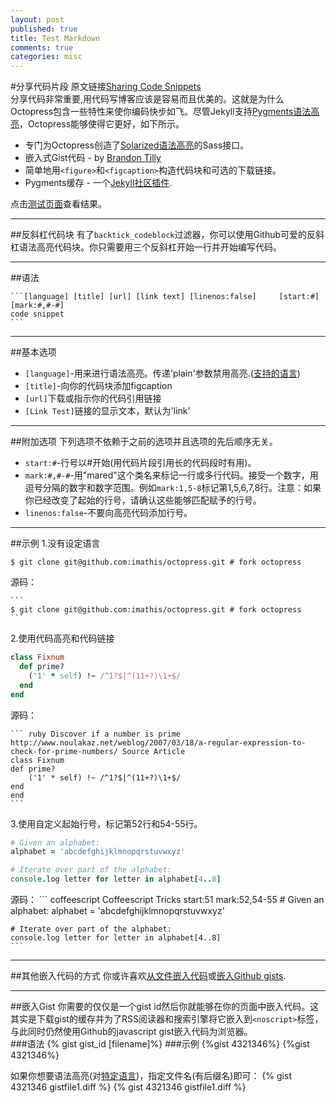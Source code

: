 ```yaml
---
layout: post
published: true
title: Test Markdown
comments: true
categories: misc
---
```


#分享代码片段
原文链接[Sharing Code Snippets](http://octopress.org/docs/blogging/code/)  
分享代码非常重要,用代码写博客应该是容易而且优美的。这就是为什么Octopress包含一些特性来使你编码快步如飞。尽管Jekyll支持[Pygments语法高亮](http://pygments.org/)，Octopress能够使得它更好，如下所示。

* 专门为Octopress创造了[Solarized语法高亮](http://ethanschoonover.com/solarized)的Sass接口。
* 嵌入式Gist代码 - by [Brandon Tilly](https://gist.github.com/1027674)
* 简单地用`<figure>`和`<figcaption>`构造代码块和可选的下载链接。
* Pygments缓存 - 一个[Jekyll社区插件](https://github.com/rsim/blog.rayapps.com/blob/master/_plugins/pygments_cache_patch.rb).

点击[测试页面](http://octopress.org/docs/blogging/code/test)查看结果。

---
##反斜杠代码块
有了`backtick_codeblock`过滤器，你可以使用Github可爱的反斜杠语法高亮代码块。你只需要用三个反斜杠开始一行并开始编写代码。

---
##语法

	```[language] [title] [url] [link text] [linenos:false] 	[start:#] [mark:#,#-#]
	code snippet
	```

---
##基本选项
* `[language]`-用来进行语法高亮。传递'plain'参数禁用高亮.([支持的语言](http://pygments.org/docs/lexers/))
* `[title]`-向你的代码块添加figcaption
* `[url]`下载或指示你的代码引用链接
* `[Link Test]`链接的显示文本，默认为'link'

---
##附加选项
下列选项不依赖于之前的选项并且选项的先后顺序无关。
* `start:#`-行号以#开始(用代码片段引用长的代码段时有用)。
* `mark:#,#-#`-用"mared"这个类名来标记一行或多行代码。接受一个数字，用逗号分隔的数字和数字范围。例如`mark:1,5-8`标记第1,5,6,7,8行。注意：如果你已经改变了起始的行号，请确认这些能够匹配赋予的行号。
* `linenos:false`-不要向高亮代码添加行号。

---
##示例
1.没有设定语言
```
$ git clone git@github.com:imathis/octopress.git # fork octopress
```  
源码：

	```
	$ git clone git@github.com:imathis/octopress.git # fork octopress
    ```  
    
2.使用代码高亮和代码链接
``` ruby Discover if a number is prime http://www.noulakaz.net/weblog/2007/03/18/a-regular-expression-to-check-for-prime-numbers/ Source Article
class Fixnum
  def prime?
    ('1' * self) !~ /^1?$|^(11+?)\1+$/
  end
end
```  
源码：

	``` ruby Discover if a number is prime http://www.noulakaz.net/weblog/2007/03/18/a-regular-expression-to-check-for-prime-numbers/ Source Article
	class Fixnum
  	def prime?
    	('1' * self) !~ /^1?$|^(11+?)\1+$/
  	end
	end
	```  
    
3.使用自定义起始行号，标记第52行和54-55行。
``` coffeescript Coffeescript Tricks start:51 mark:52,54-55
# Given an alphabet:
alphabet = 'abcdefghijklmnopqrstuvwxyz'

# Iterate over part of the alphabet:
console.log letter for letter in alphabet[4..8]
```  
源码：
	``` coffeescript Coffeescript Tricks start:51 mark:52,54-55
	# Given an alphabet:
	alphabet = 'abcdefghijklmnopqrstuvwxyz'
	
	# Iterate over part of the alphabet:
	console.log letter for letter in alphabet[4..8]
	```

---
##其他嵌入代码的方式
你或许喜欢[从文件嵌入代码](http://octopress.org/docs/plugins/include-code)或[嵌入Github gists](http://octopress.org/docs/plugins/gist-tag).

---
##嵌入Gist
你需要的仅仅是一个gist id然后你就能够在你的页面中嵌入代码。这其实是下载gist的缓存并为了RSS阅读器和搜索引擎将它嵌入到`<noscript>`标签，与此同时仍然使用Github的javascript gist嵌入代码为浏览器。  
###语法
	{% gist gist_id [filename]%}
###示例
	{%gist 4321346%}
{%gist 4321346%}

如果你想要语法高亮(对[特定语言](http://pygments.org/docs/lexers/))，指定文件名(有后缀名)即可：
	{% gist 4321346 gistfile1.diff %}
{% gist 4321346 gistfile1.diff %}









